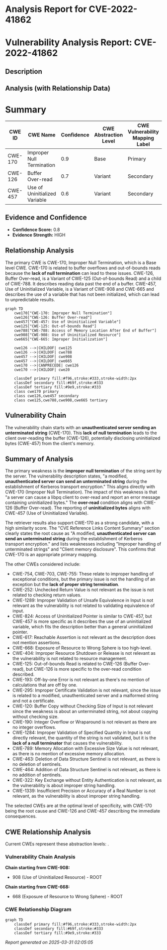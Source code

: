 # Analysis Report for CVE-2022-41862

# Vulnerability Analysis Report: CVE-2022-41862

## Description



## Analysis (with Relationship Data)

# Summary
| CWE ID  | CWE Name                                                                                             | Confidence | CWE Abstraction Level | CWE Vulnerability Mapping Label | CWE-Vulnerability Mapping Notes |
| ------- | ---------------------------------------------------------------------------------------------------- | ---------- | --------------------- | ------------------------------- | ------------------------------- |
| CWE-170 | Improper Null Termination                                                                             | 0.9        | Base                  | Primary                         | Allowed                       |
| CWE-126 | Buffer Over-read                                                                                    | 0.7        | Variant               | Secondary                       | Allowed                       |
| CWE-457 | Use of Uninitialized Variable                                                                        | 0.6        | Variant               | Secondary                       | Allowed                       |

## Evidence and Confidence

*   **Confidence Score:** 0.8
*   **Evidence Strength:** HIGH

## Relationship Analysis
The primary CWE is CWE-170, Improper Null Termination, which is a Base level CWE. CWE-170 is related to buffer overflows and out-of-bounds reads because the **lack of null termination** can lead to these issues. CWE-126, Buffer Over-read, is a Variant of CWE-125 (Out-of-bounds Read) and a child of CWE-788. It describes reading data past the end of a buffer. CWE-457, Use of Uninitialized Variable, is a Variant of CWE-908 and CWE-665 and describes the use of a variable that has not been initialized, which can lead to unpredictable results.

```mermaid
graph TD
    cwe170["CWE-170: Improper Null Termination"]
    cwe126["CWE-126: Buffer Over-read"]
    cwe457["CWE-457: Use of Uninitialized Variable"]
    cwe125["CWE-125: Out-of-bounds Read"]
    cwe788["CWE-788: Access of Memory Location After End of Buffer"]
    cwe908["CWE-908: Use of Uninitialized Resource"]
    cwe665["CWE-665: Improper Initialization"]

    cwe126 -->|CHILDOF| cwe125
    cwe126 -->|CHILDOF| cwe788
    cwe457 -->|CHILDOF| cwe908
    cwe457 -->|CHILDOF| cwe665
    cwe170 -->|CANPRECEDE| cwe126
    cwe170 -->|CHILDOF| cwe20

    classDef primary fill:#f96,stroke:#333,stroke-width:2px
    classDef secondary fill:#69f,stroke:#333
    classDef tertiary fill:#9e9,stroke:#333
    class cwe170 primary
    class cwe126,cwe457 secondary
    class cwe125,cwe788,cwe908,cwe665 tertiary
```

## Vulnerability Chain
The vulnerability chain starts with an **unauthenticated server sending an unterminated string** (CWE-170). This **lack of null termination** leads to the client over-reading the buffer (CWE-126), potentially disclosing uninitialized bytes (CWE-457) from the client's memory.

## Summary of Analysis
The primary weakness is the **improper null termination** of the string sent by the server. The vulnerability description states, "a modified, **unauthenticated server can send an unterminated string** during the establishment of Kerberos transport encryption." This aligns directly with CWE-170 (Improper Null Termination). The impact of this weakness is that "a server can cause a libpq client to over-read and report an error message containing uninitialized bytes." The **over-read** condition aligns with CWE-126 (Buffer Over-read). The reporting of **uninitialized bytes** aligns with CWE-457 (Use of Uninitialized Variable).

The retriever results also support CWE-170 as a strong candidate, with a high similarity score. The "CVE Reference Links Content Summary" section clearly states the root cause as "A modified, **unauthenticated server can send an unterminated string** during the establishment of Kerberos transport encryption." and lists weaknesses including "Improper handling of unterminated strings" and "Client memory disclosure". This confirms that CWE-170 is an appropriate primary mapping.

The other CWEs considered include:

*   CWE-754, CWE-703, CWE-755: These relate to improper handling of exceptional conditions, but the primary issue is not the handling of an exception but the **lack of proper string termination**.
*   CWE-252: Unchecked Return Value is not relevant as the issue is not related to checking return values.
*   CWE-1289: Improper Validation of Unsafe Equivalence in Input is not relevant as the vulnerability is not related to validating equivalence of input.
*   CWE-824: Access of Uninitialized Pointer is similar to CWE-457, but CWE-457 is more specific as it describes the use of an uninitialized variable, which fits the description better than a general uninitialized pointer.
*   CWE-617: Reachable Assertion is not relevant as the description does not mention assertions.
*   CWE-668: Exposure of Resource to Wrong Sphere is too high-level.
*   CWE-404: Improper Resource Shutdown or Release is not relevant as the vulnerability is not related to resource management.
*   CWE-125: Out-of-bounds Read is related to CWE-126 (Buffer Over-read), but CWE-126 is more specific to the over-read condition described.
*   CWE-193: Off-by-one Error is not relevant as there's no mention of calculations that are off by one.
*   CWE-295: Improper Certificate Validation is not relevant, since the issue is related to a modified, unauthenticated server and a malformed string and not a certificate.
*   CWE-120: Buffer Copy without Checking Size of Input is not relevant since the weakness is about an unterminated string, not about copying without checking size.
*   CWE-190: Integer Overflow or Wraparound is not relevant as there are no integer overflows.
*   CWE-1284: Improper Validation of Specified Quantity in Input is not directly relevant, the quantity of the string is not validated, but it is the **lack of a null terminator** that causes the vulnerability.
*   CWE-789: Memory Allocation with Excessive Size Value is not relevant, as there is no mention of excessive memory allocation.
*   CWE-463: Deletion of Data Structure Sentinel is not relevant, as there is no deletion of sentinels.
*   CWE-464: Addition of Data Structure Sentinel is not relevant, as there is no addition of sentinels.
*   CWE-322: Key Exchange without Entity Authentication is not relevant, as the vulnerability is about improper string handling.
*   CWE-1339: Insufficient Precision or Accuracy of a Real Number is not relevant, as the vulnerability is about improper string handling.

The selected CWEs are at the optimal level of specificity, with CWE-170 being the root cause and CWE-126 and CWE-457 describing the immediate consequences.


## CWE Relationship Analysis

Current CWEs represent these abstraction levels: .


### Vulnerability Chain Analysis

**Chain starting from CWE-908:**
- 908 (Use of Uninitialized Resource) - ROOT


**Chain starting from CWE-668:**
- 668 (Exposure of Resource to Wrong Sphere) - ROOT



### CWE Relationship Diagram

```mermaid
graph TD
    classDef primary fill:#f96,stroke:#333,stroke-width:2px
    classDef secondary fill:#69f,stroke:#333
    classDef tertiary fill:#9e9,stroke:#333
```



*Report generated on 2025-03-31 02:05:05*
